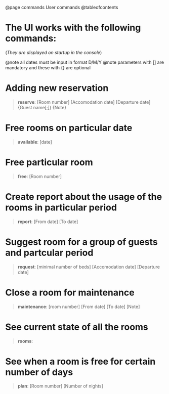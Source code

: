 @page commands User commands
@tableofcontents

# The UI works with the following commands:
(*They are displayed on startup in the console*)

@note all dates must be input in format D/M/Y
@note parameters with [] are mandatory and these with {} are optional

# Adding new reservation

> **reserve**: [Room number] [Accomodation date] [Departure date] {Guest name[;]} {Note}

# Free rooms on particular date

> **available**: [date]

# Free particular room

> **free**: [Room number]

# Create report about the usage of the rooms in particular period

> **report**: [From date] [To date]

# Suggest room for a group of guests and partcular period

> **request**: [minimal number of beds] [Accomodation date] [Departure date]

# Close a room for maintenance

> **maintenance**: [room number] [From date] [To date] [Note]

# See current state of all the rooms

> **rooms**:

# See when a room is free for certain number of days

> **plan**: [Room number] [Number of nights]